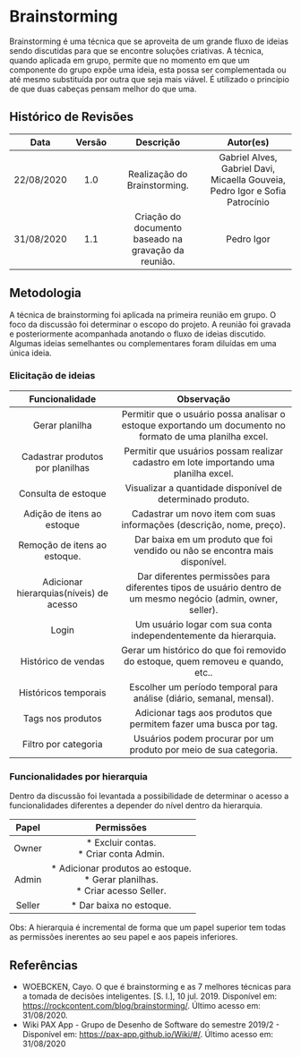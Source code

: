 # Brainstorming

Brainstorming é uma técnica que se aproveita de um grande fluxo de ideias sendo discutidas para que se encontre soluções criativas. A técnica, quando aplicada em grupo, permite que no momento em que um componente do grupo expõe uma ideia, esta possa ser complementada ou até mesmo substituída por outra que seja mais viável. É utilizado o princípio de que duas cabeças pensam melhor do que uma.

## Histórico de Revisões
|    Data    | Versão |         Descrição         |           Autor(es)            |
| :--------: | :----: | :-----------------------: | :----------------------------: |
| 22/08/2020 |  1.0   |  Realização do Brainstorming. | Gabriel Alves, Gabriel Davi, Micaella Gouveia, Pedro Igor e Sofia Patrocínio | 
| 31/08/2020 |  1.1   |  Criação do documento baseado na gravação da reunião. | Pedro Igor | 

## Metodologia
A técnica de brainstorming foi aplicada na primeira reunião em grupo. O foco da discussão foi determinar o escopo do projeto. A reunião foi gravada e posteriormente acompanhada anotando o fluxo de ideias discutido. Algumas ideias semelhantes ou complementares foram diluídas em uma única ideia.
### Elicitação de ideias
|Funcionalidade|Observação|
|:------------:|:--------:|  
| Gerar planilha | Permitir que o usuário possa analisar o estoque exportando um documento no formato de uma planilha excel. |
| Cadastrar produtos por planilhas | Permitir que usuários possam realizar cadastro em lote importando uma planilha excel.|
| Consulta de estoque | Visualizar a quantidade disponível de determinado produto. |
| Adição de itens ao estoque | Cadastrar um novo item com suas informações (descrição, nome, preço). |
| Remoção de itens ao estoque. | Dar baixa em um produto que foi vendido ou não se encontra mais disponível. |
| Adicionar hierarquias(níveis) de acesso | Dar diferentes permissões para diferentes tipos de usuário dentro de um mesmo negócio (admin, owner, seller). |
| Login | Um usuário logar com sua conta independentemente da hierarquia. |
| Histórico de vendas | Gerar um histórico do que foi removido do estoque, quem removeu e quando, etc.. |
| Históricos temporais | Escolher um período temporal para análise (diário, semanal, mensal). |
| Tags nos produtos | Adicionar tags aos produtos que permitem fazer uma busca por tag. |
| Filtro por categoria | Usuários podem procurar por um produto por meio de sua categoria. |

### Funcionalidades por hierarquia
Dentro da discussão foi levantada a possibilidade de determinar o acesso a funcionalidades diferentes a depender do nível dentro da hierarquia.
<div>

| Papel | Permissões |
|:-----:|:----------:|
| Owner  | * Excluir contas.<br> * Criar conta Admin. | 
| Admin  | * Adicionar produtos ao estoque.<br> * Gerar planilhas.<br> * Criar acesso Seller.|
| Seller | * Dar baixa no estoque.|

Obs: A hierarquia é incremental de forma que um papel superior tem todas as permissões inerentes ao seu papel e aos papeis inferiores.
</div>


## Referências
- WOEBCKEN, Cayo. O que é brainstorming e as 7 melhores técnicas para a tomada de decisões inteligentes. [S. l.], 10 jul. 2019. Disponível em:  <https://rockcontent.com/blog/brainstorming/>. Último acesso em: 31/08/2020.
- Wiki PAX App - Grupo de Desenho de Software do semestre 2019/2 - Disponível em: <https://pax-app.github.io/Wiki/#/>. Último acesso em: 31/08/2020
